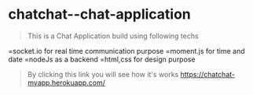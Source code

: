 # chatchat--chat-application

> This is a Chat Application build using following techs

=socket.io for real time communication purpose
=moment.js for time and date
=nodeJs as a backend
=html,css for design purpose

>By clicking this link you will see how it's works
https://chatchat-myapp.herokuapp.com/
